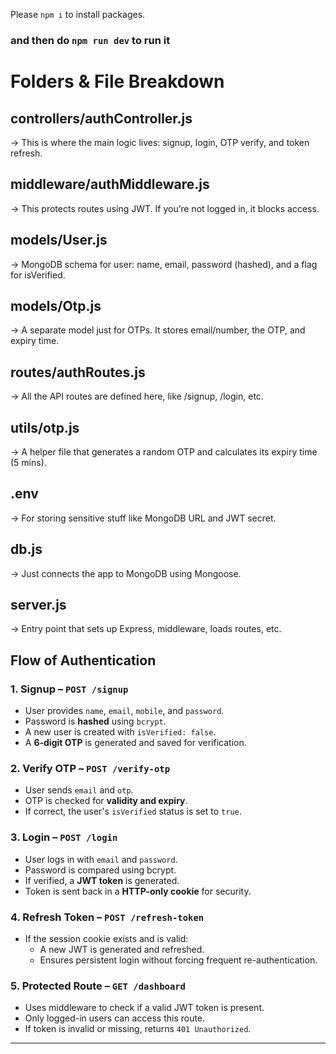 Please `npm i` to install packages.

### and then do **`npm run dev`** to run it


# Folders & File Breakdown
## controllers/authController.js
→ This is where the main logic lives: signup, login, OTP verify, and token refresh.

## middleware/authMiddleware.js
→ This protects routes using JWT. If you’re not logged in, it blocks access.

## models/User.js
→ MongoDB schema for user: name, email, password (hashed), and a flag for isVerified.

## models/Otp.js
→ A separate model just for OTPs. It stores email/number, the OTP, and expiry time.

## routes/authRoutes.js
→ All the API routes are defined here, like /signup, /login, etc.

## utils/otp.js
→ A helper file that generates a random OTP and calculates its expiry time (5 mins).

## .env
→ For storing sensitive stuff like MongoDB URL and JWT secret.

## db.js
→ Just connects the app to MongoDB using Mongoose.

## server.js
→ Entry point that sets up Express, middleware, loads routes, etc.

## Flow of Authentication

### 1. **Signup – `POST /signup`**
- User provides `name`, `email`, `mobile`, and `password`.
- Password is **hashed** using `bcrypt`.
- A new user is created with `isVerified: false`.
- A **6-digit OTP** is generated and saved for verification.

### 2. **Verify OTP – `POST /verify-otp`**
- User sends `email` and `otp`.
- OTP is checked for **validity and expiry**.
- If correct, the user's `isVerified` status is set to `true`.

### 3. **Login – `POST /login`**
- User logs in with `email` and `password`.
- Password is compared using bcrypt.
- If verified, a **JWT token** is generated.
- Token is sent back in a **HTTP-only cookie** for security.

### 4. **Refresh Token – `POST /refresh-token`**
- If the session cookie exists and is valid:
  - A new JWT is generated and refreshed.
  - Ensures persistent login without forcing frequent re-authentication.

### 5. **Protected Route – `GET /dashboard`**
- Uses middleware to check if a valid JWT token is present.
- Only logged-in users can access this route.
- If token is invalid or missing, returns `401 Unauthorized`.

---
